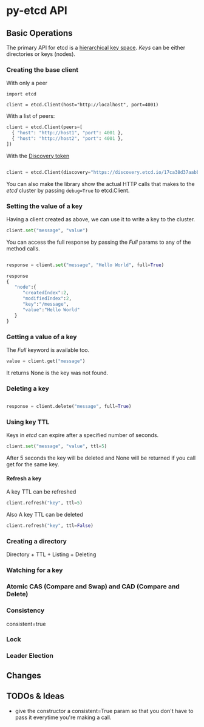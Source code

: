 # py-etcd API

## Basic Operations

The primary API for etcd is a [hierarchical key space](https://github.com/coreos/etcd/blob/master/Documentation/api.md#key-space-operations). _Keys_ can be either directories or keys (nodes).

### Creating the base client

With only a peer
```
import etcd

client = etcd.Client(host="http://localhost", port=4001)
```

With a list of peers:

``` python
client = etcd.Client(peers=[
  { "host": "http://host1", "port": 4001 },
  { "host": "http://host2", "port": 4001 },
])
```

With the [Discovery
token](http://coreos.com/docs/cluster-management/setup/etcd-cluster-discovery/)

```python

client = etcd.Client(discovery="https://discovery.etcd.io/17ca38d37aabbe650c3532db5fb1dbc9")
```

You can also make the library show the actual HTTP calls that makes to the
_etcd_ cluster by passing ```debug=True``` to etcd.Client.

### Setting the value of a key

Having a client created as above, we can use it to write a key to the cluster.

```python
client.set("message", "value")
```

You can access the full response by passing the _Full_ params to any of the
method calls.

```python

response = client.set("message", "Hello World", full=True)

response
{
   "node":{
      "createdIndex":2,
      "modifiedIndex":2,
      "key":"/message",
      "value":"Hello World"
   }
}
```

### Getting a value of a key

The _Full_ keyword is available too.

```python
value = client.get("message")
```

It returns None is the key was not found.

### Deleting a key

```python

response = client.delete("message", full=True)
```

### Using key TTL

Keys in *etcd* can expire after a specified number of seconds.

```python
client.set("message", "value", ttl=5)

```

After 5 seconds the key will be deleted and None will be returned if you
call get for the same key.

#### Refresh a key

A key TTL can be refreshed

```python
client.refresh("key", ttl=5)
```

Also A key TTL can be deleted

```python
client.refresh("key", ttl=False)
```

### Creating a directory

Directory + TTL + Listing + Deleting

### Watching for a key

### Atomic CAS (Compare and Swap) and CAD (Compare and Delete)

### Consistency

consistent=true

### Lock

### Leader Election

## Changes

## TODOs & Ideas

* give the constructor a consistent=True param so that you don't have to pass
it everytime you're making a call.
